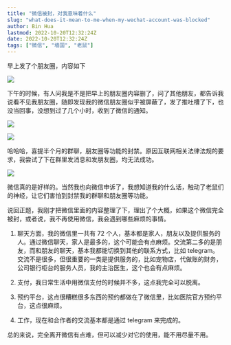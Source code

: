 ```yaml
---
title: "微信被封，对我意味着什么"
slug: "what-does-it-mean-to-me-when-my-wechat-account-was-blocked"
author: Bin Hua
lastmod: 2022-10-20T12:32:24Z
date: 2022-10-20T12:32:24Z
tags: ["微信", "墙国", "老鼠"]
---
```


早上发了个朋友圈，内容如下

![](/imgs/what-does-it-mean-to-me-when-my-wechat-account-was-blocked-000.jpg)

下午的时候，有人问我是不是把早上的朋友圈内容删了，问了其他朋友，都告诉我说看不见我朋友圈，随即发现我的微信朋友圈似乎被屏蔽了，发了推吐槽了下，也没当回事，没想到过了几个小时，收到了微信的通知。

![](/imgs/what-does-it-mean-to-me-when-my-wechat-account-was-blocked-001.jpg)

![](/imgs/what-does-it-mean-to-me-when-my-wechat-account-was-blocked-003.jpg)

哈哈哈，喜提半个月的群聊，朋友圈等功能的封禁。原因互联网相关法律法规的要求，我尝试了下在群里发消息和发朋友圈，均无法成功。

![](/imgs/what-does-it-mean-to-me-when-my-wechat-account-was-blocked-002.jpg)

微信真的是好样的。当然我也向微信申诉了，我想知道我的什么话，触动了老鼠们的神经，让它们害怕到封禁我的群聊和朋友圈等功能。

说回正题，我刚才把微信里面的内容整理了下，理出了个大概，如果这个微信完全被封，或者说，我不再使用微信，我会遇到哪些麻烦的事情。

1. 聊天方面，我的微信里一共有 72 个人，基本都是家人，朋友以及提供服务的人。通过微信聊天，家人是最多的，这个可能会有点麻烦。交流第二多的是朋友，而和朋友的聊天，基本我都能切换到其他的联系方式，比如 telegram。交流不是很多，但很重要的一类是提供服务的，比如宠物店，代做账的财务，公司银行柜台的服务人员，我的主治医生，这个也会有点麻烦。

2. 支付，我日常生活中用微信支付的时候并不多，这点我完全可以脱离。

3. 预约平台，这点很糟糕很多东西的预约都做在了微信里，比如医院官方预约平台，这点很麻烦。

4. 工作，现在和合作者的交流基本都是通过 telegram 来完成的。

总的来说，完全离开微信有点难，但可以减少对它的使用，能不用尽量不用。
